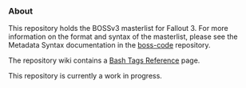 ### About

This repository holds the BOSSv3 masterlist for Fallout 3. For more information on the format and syntax of the masterlist, please see the Metadata Syntax documentation in the [boss-code](https://github.com/boss-developers/boss-code) repository.

The repository wiki contains a [Bash Tags Reference](https://github.com/boss-developers/boss-fallout3/wiki/Bash-Tags-Reference) page.

This repository is currently a work in progress.
